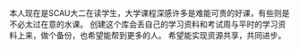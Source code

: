  本人现在是SCAU大二在读学生，大学课程深感许多是难能可贵的好课，有些则是不必太过在意的水课。
创建这个库会丢自己的学习资料和考试周与平时的学习资料上来，做个备份，也希望能帮到更多的人。
希望能实现资源共享，共同进步。

